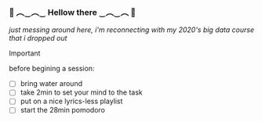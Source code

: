 ### 🌝 ︵‿︵‿ Hellow there ‿︵‿︵ 🌝
_just messing around here, i'm reconnecting with my 2020's big data course that i dropped out_

> [!IMPORTANT]
> before begining a session:
> - [ ] bring water around
> - [ ] take 2min to set your mind to the task
> - [ ] put on a nice lyrics-less playlist
> - [ ] start the 28min pomodoro

<!--
**someRlucky/someRlucky** is a ✨ _special_ ✨ repository because its `README.md` (this file) appears on your GitHub profile.

Here are some ideas to get you started:

- 🔭 I’m currently working on ...
- 🌱 I’m currently learning ...
- 👯 I’m looking to collaborate on ...
- 🤔 I’m looking for help with ...
- 💬 Ask me about ...
- 📫 How to reach me: ...
- 😄 Pronouns: ...
- ⚡ Fun fact: ...
-->
